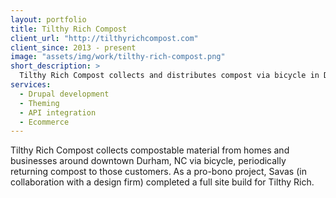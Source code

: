 ```yaml
---
layout: portfolio
title: Tilthy Rich Compost
client_url: "http://tilthyrichcompost.com"
client_since: 2013 - present
image: "assets/img/work/tilthy-rich-compost.png"
short_description: >
  Tilthy Rich Compost collects and distributes compost via bicycle in Durham, NC.
services:
  - Drupal development
  - Theming
  - API integration
  - Ecommerce
---
```

Tilthy Rich Compost collects compostable material from homes and businesses around downtown Durham, NC via bicycle, periodically returning compost to those customers. As a pro-bono project, Savas (in collaboration with a design firm) completed a full site build for Tilthy Rich.